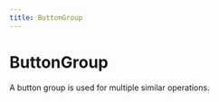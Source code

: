 ```yaml
---
title: ButtonGroup
---
```


# ButtonGroup

<div>A button group is used for multiple similar operations.</div>
